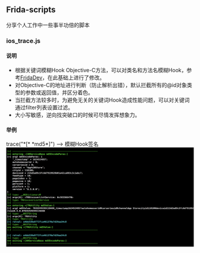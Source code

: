## Frida-scripts
分享个人工作中一些事半功倍的脚本
### ios_trace.js
#### 说明
* 根据关键词模糊Hook Objective-C方法，可以对类名和方法名模糊Hook，参考[FridaDev](https://github.com/houugen/FridaDev)，在此基础上进行了修改。
* 对Objective-C的地址进行判断（防止解析出错），默认拦截所有的@id对象类型的参数或返回值，并区分着色。
* 当拦截方法较多时，为避免无关的关键词Hook造成性能问题，可以对关键词通过filter列表设置过滤。
* 大小写敏感，逆向找突破口的时候可尽情发挥想象力。
#### 举例
trace("\*[\* \*md5\*]") --> 模糊Hook签名
![](./Images/trace_md5.png)
